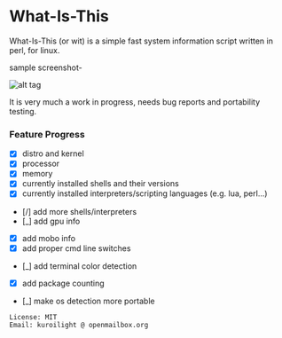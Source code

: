 What-Is-This
============
What-Is-This (or wit) is a simple fast system information script written in perl, for linux.

sample screenshot-

![alt tag](https://raw.github.com/KuroiLight/What-Is-This/master/latest_screenshot.png)

It is very much a work in progress, needs bug reports and portability testing.

### Feature Progress

 - [x] distro and kernel
 - [x] processor
 - [x] memory
 - [x] currently installed shells and their versions
 - [x] currently installed interpreters/scripting languages (e.g. lua, perl...)
 - [/] add more shells/interpreters
 - [_] add gpu info
 - [X] add mobo info
 - [x] add proper cmd line switches
 - [_] add terminal color detection
 - [x] add package counting
 - [_] make os detection more portable


```
License: MIT
Email: kuroilight @ openmailbox.org
```
